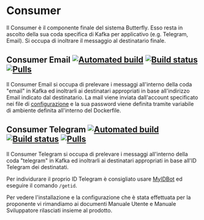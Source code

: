 # Consumer

Il Consumer è il componente finale del sistema Butterfly. Esso resta in ascolto della sua coda specifica di Kafka per applicativo (e.g. Telegram, Email). Si occupa di inoltrare il messaggio al destinatario finale.

## Consumer Email [![Automated build](https://img.shields.io/docker/cloud/automated/alphasix/consumer-email.svg)](https://cloud.docker.com/u/alphasix/repository/docker/alphasix/consumer-email) [![Build status](https://img.shields.io/docker/cloud/build/alphasix/consumer-email.svg)](https://cloud.docker.com/u/alphasix/repository/docker/alphasix/consumer-email) [![Pulls](https://img.shields.io/docker/pulls/alphasix/consumer-email.svg)](https://cloud.docker.com/u/alphasix/repository/docker/alphasix/consumer-email)

Il Consumer Email si occupa di prelevare i messaggi all'interno della coda "email" in Kafka ed inoltrarli ai destinatari appropriati in base all'indirizzo Email indicato dal destinatario. La mail viene inviata dall'account specificato nei file di [configurazione](https://github.com/Vashy/AlphaSix/blob/master/Butterfly/consumer/config.json) e la sua password viene definita tramite variabile di ambiente definita all'interno del Dockerfile.
## Consumer Telegram [![Automated build](https://img.shields.io/docker/cloud/automated/alphasix/consumer-telegram.svg)](https://cloud.docker.com/u/alphasix/repository/docker/alphasix/consumer-telegram) [![Build status](https://img.shields.io/docker/cloud/build/alphasix/consumer-email.svg)](https://cloud.docker.com/u/alphasix/repository/docker/alphasix/consumer-email) [![Pulls](https://img.shields.io/docker/pulls/alphasix/consumer-telegram.svg)](https://cloud.docker.com/u/alphasix/repository/docker/alphasix/consumer-telegram)

Il Consumer Telegram si occupa di prelevare i messaggi all'interno della coda "telegram" in Kafka ed inoltrarli ai destinatari appropriati in base all'ID Telegram dei destinatati.

Per individurare il proprio ID Telegram è consigliato usare [MyIDBot](tg://resolve?domain=storebot&start=myidbot) ed eseguire il comando `/getid`.

Per vedere l'installazione e la configurazione che è stata effettuata per la proponente vi rimandiamo ai documenti Manuale Utente e Manuale Sviluppatore rilasciati insieme al prodotto.